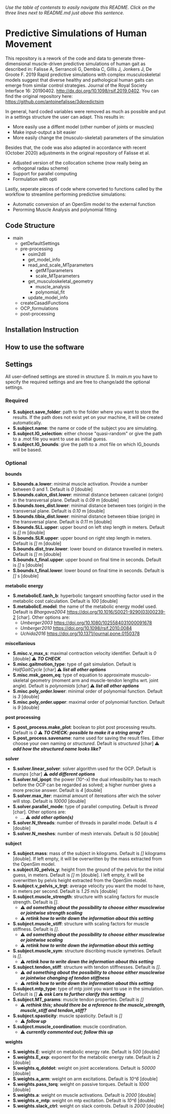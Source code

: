 *Use the table of contensts to easily navigate this README. Click on the three lines next to README.md just above this sentence.*

Predictive Simulations of Human Movement
============

This repository is a rework of the code and data to generate three-dimensional muscle-driven predictive simulations of human gait as described in: Falisse A, Serrancoli G, Dembia C, Gillis J, Jonkers J, De Groote F. 2019 Rapid predictive simulations with complex musculoskeletal models suggest that diverse healthy and pathological human gaits can emerge from similar control strategies. Journal of the Royal Society Interface 16: 20190402. http://dx.doi.org/10.1098/rsif.2019.0402. You can find the original repository here: https://github.com/antoinefalisse/3dpredictsim

In general, hard coded variables were removed as much as possible and put in a settings structure the user can adapt. This results in:

- More easily use a diffent model (other number of joints or muscles)
- Make input-output a bit easier
- More easily change the (musculo-skeletal) parameters of the simulation

Besides that, the code was also adapted in accordance with recent (October 2020) adjustments in the original repository of Falisse et al.

- Adjusted version of the collocation scheme (now really being an orthogonal radau scheme)
- Support for parallel computing
- Formulation with opti

Lastly, seperate pieces of code where converted to functions called by the workflow to streamline performing predictive simulations:

- Automatic conversion of an OpenSim model to the external function
- Perorming Muscle Analysis and polynomial fitting


## Code Structure

- main
	- getDefaultSettings
	- pre-processing
		- osim2dll
		- get_model_info
		- read_and_scale_MTparameters
			- getMTparameters
			- scale_MTparameters
		- get_musculoskeletal_geometry 
			- muscle_analysis
			- polynomial_fit
		- update_model_info
	- createCasadiFunctions
	- OCP_formulations
	- post-processing

## Installation Instruction

## How to use the software

## Settings

All user-defined settings are stored in structure *S*. In *main.m* you have to specify the required settings and are free to change/add the optional settings. 

### Required

- **S.subject.save_folder**: path to the folder where you want to store the results. If the path does not exist yet on your machine, it will be created automatically.
- **S.subject.name**: the name or code of the subject you are simulating.
- **S.subject.IG_selection**: either choose "quasi-random" or give the path to a .mot file you want to use as initial guess.
- **S.subject.IG_bounds**: give the path to a .mot file on which IG_bounds will be based.

### Optional

**bounds**

- **S.bounds.a.lower**: minimal muscle activation. Provide a number between 0 and 1. Default is *0* [double]
- **S.bounds.calcn_dist.lower**: minimal distance between calcanei (origin) in the transversal plane. Default is *0.09* m [double]
- **S.bounds.toes_dist.lower**: minimal distance between toes (origin) in the transversal plane. Default is *0.10* m [double]
- **S.bounds.tibia_dist.lower**: minimal distance between tibiae (origin) in the transversal plane. Default is *0.11* m [double]
- **S.bounds.SLL.upper**: upper bound on left step length in meters. Default is *[]* m [double]
- **S.bounds.SLR.upper**: upper bound on right step length in meters. Default is *[]* m [double]
- **S.bounds.dist_trav.lower**: lower bound on distance travelled in meters. Default is *[]* m [double]
- **S.bounds.t_final.upper**: upper bound on final time in seconds. Default is *[]* s [double]
- **S.bounds.t_final.lower**: lower bound on final time in seconds. Default is *[]* s [double]

**metabolic energy**

- **S.metabolicE.tanh_b**: hyperbolic tangeant smoothing factor used in the metabolic cost calculation. Default is *100* [double]
- **S.metabolicE.model**: the name of the metabolic energy model used. Default is *Bhargava2004* https://doi.org/10.1016/S0021-9290(03)00239-2 [char]. Other options are:
	- *Umberger2003* https://doi.org/10.1080/1025584031000091678
	- *Umberger2010* https://doi.org/10.1098/rsif.2010.0084
	- *Uchida2016* https://doi.org/10.1371/journal.pone.0150378

**miscellanious**

- **S.misc.v_max_s**: maximal contraction velocity identifier. Default is *0* [double] :warning: ***TO CHECK***
- **S.misc.gaitmotion_type**: type of gait simulation. Default is *HalfGaitCycle* [char] :warning: ***list all other options***
- **S.misc.msk_geom_eq**: type of equation to approximate musculo-skeletal geometry (moment arm and muscle-tendon lengths wrt. joint angle). Default is *polynomials* [char] :warning: ***list all other options***
- **S.misc.poly_order.lower**: minimal order of polynomial function. Default is *3* [double]
- **S.misc.poly_order.upper**: maximal order of polynomial function. Default is *9* [double]

**post processing**

- **S.post_process.make_plot**: boolean to plot post processing results. Default is *0* :warning: ***TO CHECK: possible to make it a string array?***
- **S.post_process.savename**: name used for saving the result files. Either choose your own naming or *structured*. Default is *structured* [char] :warning: ***add how the structured name looks like?***

**solver**

- **S.solver.linear_solver**: solver algorithm used for the OCP. Default is *mumps* [char] :warning: ***add different options***
- **S.solver.tol_ipopt**: the power (10^-x) the dual infeasibility has to reach before the OCP can be regarded as solved; a higher number gives a more precise answer. Default is *4* [double]
- **S.solver.max_iter**: maximal amount of itereations after wich the solver will stop. Default is *10000* [double]
- **S.solver.parallel_mode**: type of parallel computing. Default is *thread* [char]. Other options are:
	- ... :warning: ***add other option(s)***
- **S.solver.N_threads**: number of threads in parallel mode. Default is *4* [double]
- **S.solver.N_meshes**: number of mesh intervals. Default is *50* [double]

**subject**

- **S.subject.mass**: mass of the subject in kilograms. Default is *[]* kilograms [double]. If left empty, it will be overwritten by the mass extracted from the OpenSim model.
- **s.subject.IG_pelvis_y**: height from the ground of the pelvis for the initial guess, in meters. Default is *[]* m [double]. I left empty, it will be overwritten by pelvis height extracted from the OpenSim model.
- **S.subject.v_pelvis_x_trgt**: average velocity you want the model to have, in meters per second. Default is *1.25* m/s [double]
- **S.subject.muscle_strength**: structure with scaling factors for muscle strength. Default is *[]*. 
	- :warning: ***ad something about the possibility to choose either musclewise or jointwise strength scaling***
	- :warning: ***retink how to write down the information about this setting***
- **S.subject.muscle_stiff**: structure with scaling factors for muscle stiffness. Default is *[]*. 
	- :warning: ***ad something about the possibility to choose either musclewise or jointwise scaling***
	- :warning: ***retink how to write down the information about this setting***
- **S.subject.muscle_sym**: structure discribing muscle symetries. Default is *[]*.
	- :warning: ***retink how to write down the information about this setting***
- **S.subject.tendon_stiff**: structure with tendon stiffnesses. Default is *[]*. 
	- :warning: ***ad something about the possibility to choose either musclewise or jointwise changing of tendon stiffness***
	- :warning: ***retink how to write down the information about this setting***
- **S.subject.mtp_type**: type of mtp joint you want to use in the simulation. Default is *[]* :warning: ***ask Lars to further clarify this setting***
- **S.subject.MT_params**: muscle tendon properties. Default is *[]*
	- :warning: ***rethink this; should there be a reference to the muscle_strength, muscle_stiff and tendon_stiff?***
- **S.subject.spasticity**: muscle spasticity. Default is *[]*
	- :warning: ***follow up***
- **S.subject.muscle_coordination**: muscle coordination.
	- :warning: ***currently commented out; follow this up***
	
**weights**

- **S.weights.E**: weight on metabolic energy rate. Default is *500* [double]
- **S.weights.E_exp**: exponent for the metabolic energy rate. Default is *2* [double]
- **S.weights.q_dotdot**: weight on joint accelerations. Default is *50000* [double]
- **S.weights.a_arm**: weight on arm excitations. Default is *10^6* [double]
- **S.weights.pass_torq**: weight on passive torques. Default is *1000* [double]
- **S.weights.a**: weight on muscle activations. Default is *2000* [double]
- **S.weights.e_mtp**: weight on mtp excitation. Default is *10^6* [double]
- **S.weights.slack_ctrl**: weight on slack controls. Default is *2000* [double]
